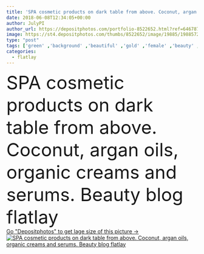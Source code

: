 ```yaml
---
title: 'SPA cosmetic products on dark table from above. Coconut, argan oils, organic creams and serums. Beauty blog flatlay'
date: 2018-06-08T12:34:05+00:00
author: JulyPI
author_url: https://depositphotos.com/portfolio-8522652.html?ref=64678756
image: https://st4.depositphotos.com/thumbs/8522652/image/19885/198857236/api_thumb_450.jpg?forcejpeg=true
type: "post"
tags: ['green' ,'background' ,'beautiful' ,'gold' ,'female' ,'beauty' ,'oil' ,'natural' ,'cream' ,'coconut' ,'face' ,'care' ,'dark' ,'hand' ,'gray' ,'skin' ,'product' ,'woman' ,'organic' ,'cosmetic' ,'skincare' ,'bath' ,'bathroom' ,'body' ,'bottle' ,'lotion' ,'spa' ,'treatment' ,'toner' ,'mask' ,'serum' ,'jar' ,'above' ,'wrinkle' ,'clay' ,'massage' ,'butter' ,'blog' ,'essential' ,'balm' ,'minimal' ,'blogger' ,'anti aging' ,'argan' ,'still life' ,'top view' ,'anti ageing' ,'self love' ,'flat lay' ,'flatlay' ]
categories: 
  - flatlay
---
```

<div aling="center">
            <font size="60"> SPA cosmetic products on dark table from above. Coconut, argan oils, organic creams and serums. Beauty blog flatlay</font>   
</div>
<div>
    <a href='https://depositphotos.com/198857236/stock-photo-spa-cosmetic-products-dark-table.html?ref=64678756' target=_blank > Go "Depositphotos" to get lage size of this picture ->
        <img href='https://depositphotos.com/198857236/stock-photo-spa-cosmetic-products-dark-table.html?ref=64678756' src='https://st4.depositphotos.com/8522652/19885/i/950/depositphotos_198857236-stock-photo-spa-cosmetic-products-dark-table.jpg?forcejpeg=true' alt='SPA cosmetic products on dark table from above. Coconut, argan oils, organic creams and serums. Beauty blog flatlay' >
    </a>
</div>
